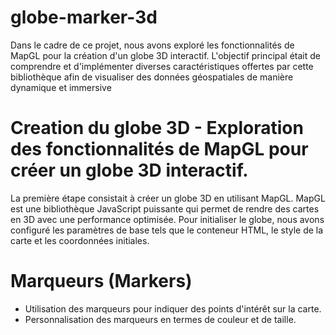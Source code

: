 # globe-marker-3d
Dans le cadre de ce projet, nous avons exploré les fonctionnalités de MapGL pour la création d'un globe 3D interactif. L'objectif principal était de comprendre et d'implémenter diverses caractéristiques offertes par cette bibliothèque afin de visualiser des données géospatiales de manière dynamique et immersive

# Creation du globe 3D - Exploration des fonctionnalités de MapGL pour créer un globe 3D interactif.

La première étape consistait à créer un globe 3D en utilisant MapGL. MapGL est une bibliothèque JavaScript puissante qui permet de rendre des cartes en 3D avec une performance optimisée. Pour initialiser le globe, nous avons configuré les paramètres de base tels que le conteneur HTML, le style de la carte et les coordonnées initiales.

# Marqueurs (Markers)
- Utilisation des marqueurs pour indiquer des points d'intérêt sur la carte.
- Personnalisation des marqueurs en termes de couleur et de taille.
